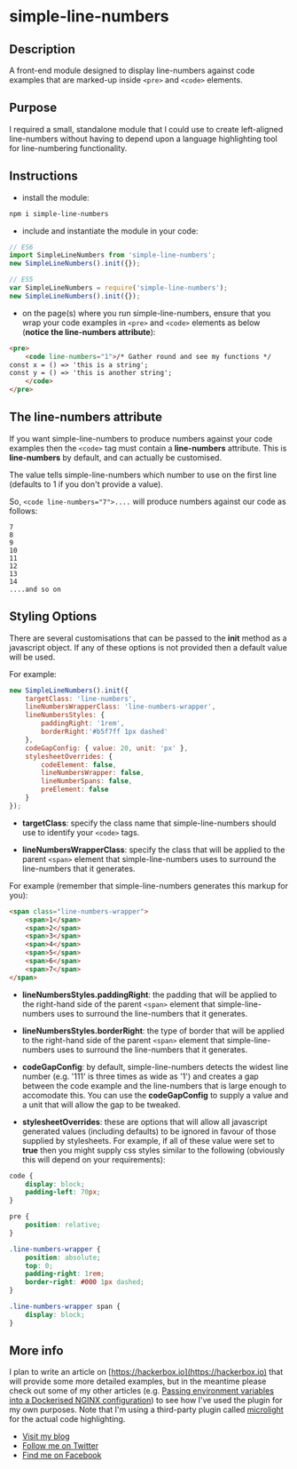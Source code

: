 # simple-line-numbers #

## Description ##

A front-end module designed to display line-numbers against code examples that are marked-up inside ```<pre>``` and ```<code>``` elements.

## Purpose ##

I required a small, standalone module that I could use to create left-aligned line-numbers without having to depend upon a language highlighting tool for line-numbering functionality.

## Instructions ##

- install the module:

```bash
npm i simple-line-numbers
```

- include and instantiate the module in your code:

```javascript
// ES6
import SimpleLineNumbers from 'simple-line-numbers';
new SimpleLineNumbers().init({});

// ES5
var SimpleLineNumbers = require('simple-line-numbers');
new SimpleLineNumbers().init({});
```

- on the page(s) where you run simple-line-numbers, ensure that you wrap your code examples in ```<pre>``` and ```<code>``` elements as below (**notice the line-numbers attribute**):

```html
<pre>
    <code line-numbers="1">/* Gather round and see my functions */
const x = () => 'this is a string';
const y = () => 'this is another string';
    </code>
</pre>
```

## The line-numbers attribute ##

If you want simple-line-numbers to produce numbers against your code examples then the ```<code>``` tag must contain a **line-numbers** attribute. This is **line-numbers** by default, and can actually be customised.

The value tells simple-line-numbers which number to use on the first line (defaults to 1 if you don't provide a value).

So, ```<code line-numbers="7">....``` will produce numbers against our code as follows:

```text
7
8
9
10
11
12
13
14
....and so on 
```

## Styling Options ##

There are several customisations that can be passed to the **init** method as a javascript object. If any of these options is not provided then a default value will be used.

For example:

```javascript
new SimpleLineNumbers().init({
    targetClass: 'line-numbers',
    lineNumbersWrapperClass: 'line-numbers-wrapper',
    lineNumbersStyles: {
        paddingRight: '1rem',
        borderRight:'#b5f7ff 1px dashed'
    },
    codeGapConfig: { value: 20, unit: 'px' },
    stylesheetOverrides: {
        codeElement: false,
        lineNumbersWrapper: false,
        lineNumberSpans: false,
        preElement: false
    }
});
```

- **targetClass**: specify the class name that simple-line-numbers should use to identify your ```<code>``` tags.

- **lineNumbersWrapperClass**: specify the class that will be applied to the parent ```<span>``` element that simple-line-numbers uses to surround the line-numbers that it generates.

For example (remember that simple-line-numbers generates this markup for you):

```html
<span class="line-numbers-wrapper">
    <span>1</span>
    <span>2</span>
    <span>3</span>
    <span>4</span>
    <span>5</span>
    <span>6</span>
    <span>7</span>
</span>
```

- **lineNumbersStyles.paddingRight**: the padding that will be applied to the right-hand side of the parent ```<span>``` element that simple-line-numbers uses to surround the line-numbers that it generates.

- **lineNumbersStyles.borderRight**: the type of border that will be applied to the right-hand side of the parent ```<span>``` element that simple-line-numbers uses to surround the line-numbers that it generates.

- **codeGapConfig**: by default, simple-line-numbers detects the widest line number (e.g. '111' is three times as wide as '1') and creates a gap between the code example and the line-numbers that is large enough to accomodate this. You can use the **codeGapConfig** to supply a value and a unit that will allow the gap to be tweaked.

- **stylesheetOverrides**: these are options that will allow all javascript generated values (including defaults) to be ignored in favour of those supplied by stylesheets.
For example, if all of these value were set to **true** then you might supply css styles similar to the following (obviously this will depend on your requirements):

```css
code {
    display: block;
    padding-left: 70px;
}

pre {
    position: relative;
}

.line-numbers-wrapper {
    position: absolute;
    top: 0;
    padding-right: 1rem;
    border-right: #000 1px dashed;
}

.line-numbers-wrapper span {
    display: block;
}
```

## More info ##

I plan to write an article on [https://hackerbox.io](https://hackerbox.io) that will provide some more detailed examples, but in the meantime please check out some of my other articles (e.g. [Passing environment variables into a Dockerised NGINX configuration](https://hackerbox.io/articles/dockerised-nginx-env-vars/)) to see how I've used the plugin for my own purposes. Note that I'm using a third-party plugin called [microlight](https://www.npmjs.com/package/microlight) for the actual code highlighting.

- [Visit my blog](https://hackerbox.io)
- [Follow me on Twitter](https://twitter.com/hackerb0x)
- [Find me on Facebook](https://www.facebook.com/hackerboxio-199712474109488/)
